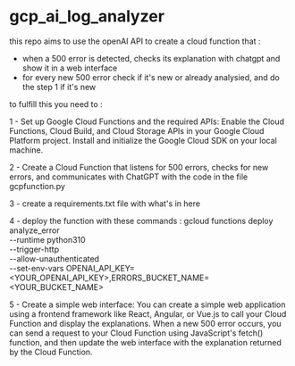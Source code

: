 # gcp_ai_log_analyzer
this repo aims to use the openAI API to create a cloud function that :  
- when a 500 error is detected, checks its explanation with chatgpt and show it in a web interface  
- for every new 500 error check if it's new or already analysied, and do the step 1 if it's new

to fulfill this you need to : 

1 - Set up Google Cloud Functions and the required APIs:
Enable the Cloud Functions, Cloud Build, and Cloud Storage APIs in your Google Cloud Platform project.
Install and initialize the Google Cloud SDK on your local machine.

2 - Create a Cloud Function that listens for 500 errors, checks for new errors, and communicates with ChatGPT with the code in the file gcpfunction.py

3 - create a requirements.txt file with what's in here 

4 - deploy the function with these commands : 
gcloud functions deploy analyze_error \
    --runtime python310 \
    --trigger-http \
    --allow-unauthenticated \
    --set-env-vars OPENAI_API_KEY=<YOUR_OPENAI_API_KEY>,ERRORS_BUCKET_NAME=<YOUR_BUCKET_NAME>

5 - Create a simple web interface:
You can create a simple web application using a frontend framework like React, Angular, or Vue.js to call your Cloud Function and display the explanations. When a new 500 error occurs, you can send a request to your Cloud Function using JavaScript's fetch() function, and then update the web interface with the explanation returned by the Cloud Function.
